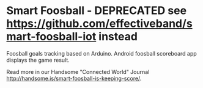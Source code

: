 # Smart Foosball - DEPRECATED see https://github.com/effectiveband/smart-foosball-iot instead
Foosball goals tracking based on Arduino. Android foosball scoreboard app displays the game result.

Read more in our Handsome "Connected World" Journal http://handsome.is/smart-foosball-is-keeping-score/.

